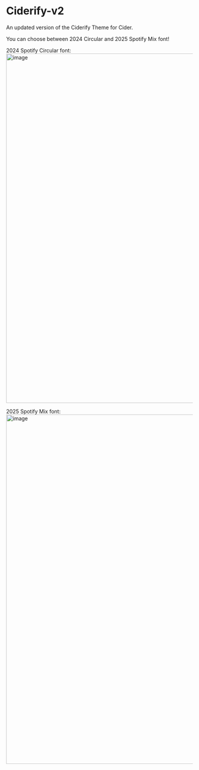 # Ciderify-v2
An updated version of the Ciderify Theme for Cider.

You can choose between 2024 Circular and 2025 Spotify Mix font!

2024 Spotify Circular font:
<img width="1636" height="941" alt="image" src="https://github.com/user-attachments/assets/9e392b88-f8fe-4e6d-88da-1e6b15138e57" />

2025 Spotify Mix font:
<img width="1636" height="941" alt="image" src="https://github.com/user-attachments/assets/60fc4110-dbed-441d-bc00-3c27ef533b0e" />

